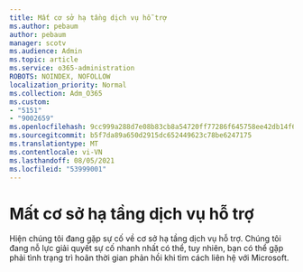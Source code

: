 ```yaml
---
title: Mất cơ sở hạ tầng dịch vụ hỗ trợ
ms.author: pebaum
author: pebaum
manager: scotv
ms.audience: Admin
ms.topic: article
ms.service: o365-administration
ROBOTS: NOINDEX, NOFOLLOW
localization_priority: Normal
ms.collection: Adm_O365
ms.custom:
- "5151"
- "9002659"
ms.openlocfilehash: 9cc999a288d7e08b83cb8a54720ff77286f645758ee42db14f68057b0edc3e46
ms.sourcegitcommit: b5f7da89a650d2915dc652449623c78be6247175
ms.translationtype: MT
ms.contentlocale: vi-VN
ms.lasthandoff: 08/05/2021
ms.locfileid: "53999001"
---
```

# <a name="support-service-infrastructure-outage"></a>Mất cơ sở hạ tầng dịch vụ hỗ trợ

Hiện chúng tôi đang gặp sự cố về cơ sở hạ tầng dịch vụ hỗ trợ. Chúng tôi đang nỗ lực giải quyết sự cố nhanh nhất có thể, tuy nhiên, bạn có thể gặp phải tình trạng trì hoãn thời gian phản hồi khi tìm cách liên hệ với Microsoft.
